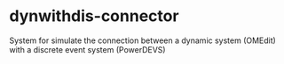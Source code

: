 # dynwithdis-connector
System for simulate the connection between a dynamic system (OMEdit) with a discrete event system (PowerDEVS)

